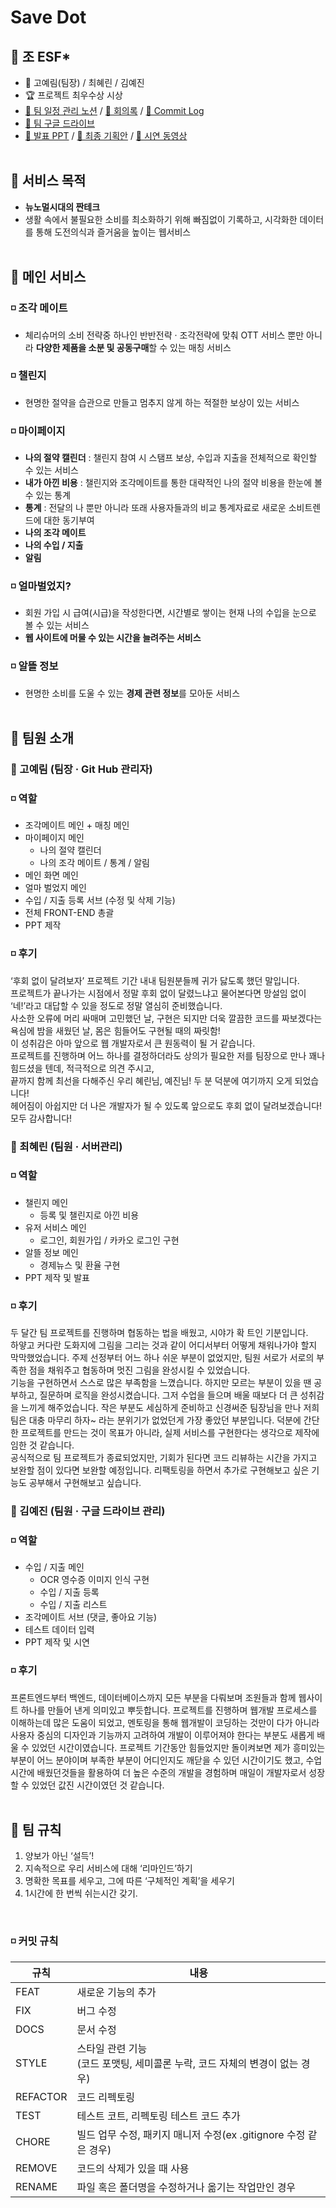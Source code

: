 # Save Dot

## 🔸 조 ESF\*

- 🔔 고예림(팀장) / 최혜린 / 김예진
- 🏆 프로젝트 최우수상 시상
- [🔗 팀 일정 관리 노션](https://6suk.notion.site/4a0edfef00094bb58c988680fa2a6409?v=63e66f848ed245958d3f6e480da2cbdf) / [🔗 회의록](https://6suk.notion.site/Final-Project-9be302a8ec994327afa07552f95ef6a9) / [🔗 Commit Log](https://6suk.notion.site/COMMIT-LOG-3a23a7ef9aa14de78eeedbee9bed75f3)
- [🔗 팀 구글 드라이브](https://drive.google.com/drive/folders/1WpZgK5WWQ5NP9rQEYC8G4Mq16E_1F2SL?usp=sharing)
- [🔗 발표 PPT](https://drive.google.com/file/d/1EkyhqVvH6fJbsrMsEDaciMEPrOSVLx9h/view?usp=sharing) / [🔗 최종 기획안](https://drive.google.com/file/d/1YQM6WvnMz4dKBI5FufW_JKSlifC1SWGJ/view?usp=sharing) / [🔗 시연 동영상](https://drive.google.com/file/d/1_Db7CiMFEwC6PscLZ59Iv0f6U1Ll3i-U/view?usp=sharing)
  <br>
  <br>

## 🔸 서비스 목적

- **뉴노멀시대의 짠테크**
- 생활 속에서 불필요한 소비를 최소화하기 위해 빠짐없이 기록하고, 시각화한 데이터를 통해 도전의식과 즐거움을 높이는 웹서비스
  <br>
  <br>

## 🔸 메인 서비스

### ◽ 조각 메이트

- 체리슈머의 소비 전략중 하나인 반반전략 · 조각전략에 맞춰 OTT 서비스 뿐만
  아니라 **다양한 제품을 소분 및 공동구매**할 수 있는 매칭 서비스
  <br>

### ◽ 챌린지

- 현명한 절약을 습관으로 만들고 멈추지 않게 하는 적절한 보상이 있는 서비스
  <br>

### ◽ 마이페이지

- **나의 절약 캘린더** : 챌린지 참여 시 스탬프 보상, 수입과 지출을 전체적으로
  확인할 수 있는 서비스
- **내가 아낀 비용** : 챌린지와 조각메이트를 통한 대략적인 나의 절약 비용을
  한눈에 볼 수 있는 통계
- **통계** : 전달의 나 뿐만 아니라 또래 사용자들과의 비교 통계자료로 새로운
  소비트렌드에 대한 동기부여
- **나의 조각 메이트**
- **나의 수입 / 지출**
- **알림**
  <br>

### ◽ 얼마벌었지?

- 회원 가입 시 급여(시급)을 작성한다면, 시간별로 쌓이는 현재 나의 수입을
  눈으로 볼 수 있는 서비스
- **웹 사이트에 머물 수 있는 시간을 늘려주는 서비스**
  <br>

### ◽ 알뜰 정보

- 현명한 소비를 도울 수 있는 **경제 관련 정보**를 모아둔 서비스
  <br>
  <br>

## 🔸 팀원 소개

### 🔹 고예림 (팀장 · Git Hub 관리자)
### ◽ 역할
- 조각메이트 메인 + 매칭 메인
- 마이페이지 메인
  - 나의 절약 캘린더
  - 나의 조각 메이트 / 통계 / 알림
- 메인 화면 메인
- 얼마 벌었지 메인
- 수입 / 지출 등록 서브 (수정 및 삭제 기능)
- 전체 FRONT-END 총괄
- PPT 제작

### ◽ 후기
‘후회 없이 달려보자’ 프로젝트 기간 내내 팀원분들께 귀가 닳도록 했던 말입니다.<br>프로젝트가 끝나가는 시점에서 정말 후회 없이 달렸느냐고 물어본다면 망설임 없이 ‘네!’라고 대답할 수 있을 정도로 정말 열심히 준비했습니다.<br>사소한 오류에 머리 싸매며 고민했던 날, 구현은 되지만 더욱 깔끔한 코드를 짜보겠다는 욕심에 밤을 새웠던 날, 몸은 힘들어도 구현될 때의 짜릿함!<br>이 성취감은 아마 앞으로 웹 개발자로서 큰 원동력이 될 거 같습니다.<br>프로젝트를 진행하며 어느 하나를 결정하더라도 상의가 필요한 저를 팀장으로 만나 꽤나 힘드셨을 텐데, 적극적으로 의견 주시고,<br>끝까지 함께 최선을 다해주신 우리 혜린님, 예진님! 두 분 덕분에 여기까지 오게 되었습니다!<br>헤어짐이 아쉽지만 더 나은 개발자가 될 수 있도록 앞으로도 후회 없이 달려보겠습니다!<br>모두 감사합니다!
<br>


### 🔹 최혜린 (팀원 · 서버관리)

### ◽ 역할
- 챌린지 메인
  - 등록 및 챌린지로 아낀 비용
- 유저 서비스 메인
  - 로그인, 회원가입 / 카카오 로그인 구현
- 알뜰 정보 메인
  - 경제뉴스 및 환율 구현
- PPT 제작 및 발표

### ◽ 후기
두 달간 팀 프로젝트를 진행하며 협동하는 법을 배웠고, 시야가 확 트인 기분입니다.<br>하얗고 커다란 도화지에 그림을 그리는 것과 같이 어디서부터 어떻게 채워나가야 할지 막막했었습니다. 주제 선정부터 어느 하나 쉬운 부분이 없었지만, 팀원 서로가 서로의 부족한 점을 채워주고 협동하며 멋진 그림을 완성시킬 수 있었습니다.<br>기능을 구현하면서 스스로 많은 부족함을 느꼈습니다. 하지만 모르는 부분이 있을 땐 공부하고, 질문하며 로직을 완성시켰습니다. 그저 수업을 들으며 배울 때보다 더 큰 성취감을 느끼게 해주었습니다. 작은 부분도 세심하게 준비하고 신경써준 팀장님을 만나 저희 팀은 대충 마무리 하자~ 라는 분위기가 없었던게 가장 좋았던 부분입니다. 덕분에 간단한 프로젝트를 만드는 것이 목표가 아니라, 실제 서비스를 구현한다는 생각으로 제작에 임한 것 같습니다.<br>공식적으로 팀 프로젝트가 종료되었지만, 기회가 된다면 코드 리뷰하는 시간을 가지고 보완할 점이 있다면 보완할 예정입니다. 리팩토링을 하면서 추가로 구현해보고 싶은 기능도 공부해서 구현해보고 싶습니다.
<br>

### 🔹 김예진 (팀원 · 구글 드라이브 관리)

### ◽ 역할
- 수입 / 지출 메인
  - OCR 영수증 이미지 인식 구현
  - 수입 / 지출 등록
  - 수입 / 지출 리스트
- 조각메이트 서브 (댓글, 좋아요 기능)
- 테스트 데이터 입력
- PPT 제작 및 시연

### ◽ 후기
프론트엔드부터 백엔드, 데이터베이스까지 모든 부분을 다뤄보며 조원들과 함께 웹사이트 하나를 만들어 낸게 의미있고 뿌듯합니다. 프로젝트를 진행하며 웹개발 프로세스를 이해하는데 많은 도움이 되었고, 멘토링을 통해 웹개발이 코딩하는 것만이 다가 아니라 사용자 중심의 디자인과 기능까지 고려하여 개발이 이루어져야 한다는 부분도 새롭게 배울 수 있었던 시간이였습니다. 프로젝트 기간동안 힘들었지만 돌이켜보면 제가 흥미있는 부분이 어느 분야이며 부족한 부분이 어디인지도 깨닫을 수 있던 시간이기도 했고, 수업시간에 배웠던것들을 활용하여 더 높은 수준의 개발을 경험하며 매일이 개발자로서 성장할 수 있었던 값진 시간이였던 것 같습니다.
<br>
<br>

## 🔸 팀 규칙
1. 양보가 아닌 ‘설득’!
2. 지속적으로 우리 서비스에 대해 ‘리마인드’하기
3. 명확한 목표를 세우고,  그에 따른 ‘구체적인 계획’을 세우기
4. 1시간에 한 번씩 쉬는시간 갖기.
<br>

### ◽ 커밋 규칙
| 규칙 | 내용 |
| --- | --- |
| FEAT | 새로운 기능의 추가 |
| FIX | 버그 수정 |
| DOCS | 문서 수정 |
| STYLE | 스타일 관련 기능<br>(코드 포맷팅, 세미콜론 누락, 코드 자체의 변경이 없는 경우) |
| REFACTOR | 코드 리펙토링 |
| TEST | 테스트 코트, 리펙토링 테스트 코드 추가 |
| CHORE | 빌드 업무 수정, 패키지 매니저 수정(ex .gitignore 수정 같은 경우) |
| REMOVE | 코드의 삭제가 있을 때 사용 |
| RENAME | 파일 혹은 폴더명을 수정하거나 옮기는 작업만인 경우 |


<br>
<br>
<br>
<br>
